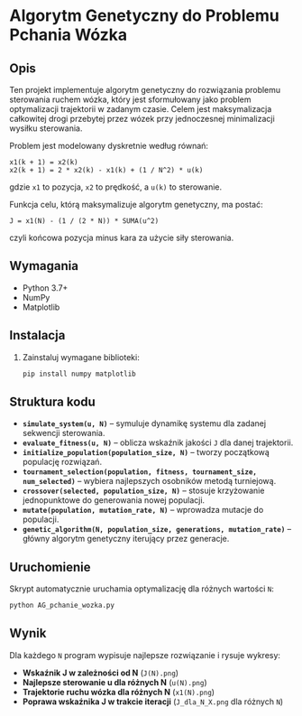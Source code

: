 # Algorytm Genetyczny do Problemu Pchania Wózka

## Opis

Ten projekt implementuje algorytm genetyczny do rozwiązania problemu sterowania ruchem wózka, który jest sformułowany jako problem optymalizacji trajektorii w zadanym czasie. Celem jest maksymalizacja całkowitej drogi przebytej przez wózek przy jednoczesnej minimalizacji wysiłku sterowania.

Problem jest modelowany dyskretnie według równań:

```
x1(k + 1) = x2(k)
x2(k + 1) = 2 * x2(k) - x1(k) + (1 / N^2) * u(k)
```

gdzie `x1` to pozycja, `x2` to prędkość, a `u(k)` to sterowanie.

Funkcja celu, którą maksymalizuje algorytm genetyczny, ma postać:

```
J = x1(N) - (1 / (2 * N)) * SUMA(u^2)
```

czyli końcowa pozycja minus kara za użycie siły sterowania.

## Wymagania

- Python 3.7+
- NumPy
- Matplotlib

## Instalacja

1. Zainstaluj wymagane biblioteki:
   ```sh
   pip install numpy matplotlib
   ```

## Struktura kodu

- **`simulate_system(u, N)`** – symuluje dynamikę systemu dla zadanej sekwencji sterowania.
- **`evaluate_fitness(u, N)`** – oblicza wskaźnik jakości `J` dla danej trajektorii.
- **`initialize_population(population_size, N)`** – tworzy początkową populację rozwiązań.
- **`tournament_selection(population, fitness, tournament_size, num_selected)`** – wybiera najlepszych osobników metodą turniejową.
- **`crossover(selected, population_size, N)`** – stosuje krzyżowanie jednopunktowe do generowania nowej populacji.
- **`mutate(population, mutation_rate, N)`** – wprowadza mutacje do populacji.
- **`genetic_algorithm(N, population_size, generations, mutation_rate)`** – główny algorytm genetyczny iterujący przez generacje.

## Uruchomienie

Skrypt automatycznie uruchamia optymalizację dla różnych wartości `N`:

```sh
python AG_pchanie_wozka.py
```

## Wynik

Dla każdego `N` program wypisuje najlepsze rozwiązanie i rysuje wykresy:

- **Wskaźnik J w zależności od N** (`J(N).png`)
- **Najlepsze sterowanie u dla różnych N** (`u(N).png`)
- **Trajektorie ruchu wózka dla różnych N** (`x1(N).png`)
- **Poprawa wskaźnika J w trakcie iteracji** (`J_dla_N_X.png` dla różnych `N`)
